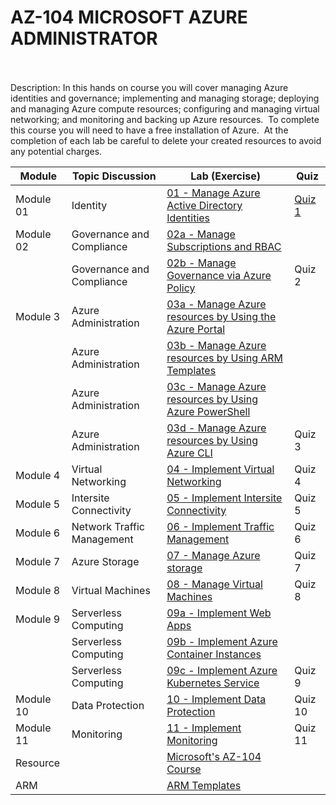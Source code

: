 # AZ-104 MICROSOFT AZURE ADMINISTRATOR
<br>
<br>
Description: In this hands on course you will cover managing Azure identities and governance; implementing and managing storage; deploying and managing Azure compute resources; configuring and managing virtual networking; and monitoring and backing up Azure resources.  To complete this course you will need to have a free installation of Azure.  At the completion of each lab be careful to delete your created resources to avoid any potential charges.



| Module | Topic Discussion | Lab (Exercise) | Quiz |
| ------ | ---------------- | -------------- | ---- |
| Module 01 | Identity | [01 - Manage Azure Active Directory Identities](./Instructions/Labs/LAB_01-Manage_Azure_AD_Identities.md) | [Quiz 1](./Quizzes/quiz01) |
| Module 02 | Governance and Compliance | [02a - Manage Subscriptions and RBAC](./Instructions/Labs/LAB_02a_Manage_Subscriptions_and_RBAC.md) |  |
|  | Governance and Compliance | [02b - Manage Governance via Azure Policy](./Instructions/Labs/LAB_02b-Manage_Governance_via_Azure_Policy.md) | Quiz 2 |
| Module 3 | Azure Administration | [03a - Manage Azure resources by Using the Azure Portal](./Instructions/Labs/LAB_03a-Manage_Azure_Resources_by_Using_the_Azure_Portal.md) |  |
|  | Azure Administration | [03b - Manage Azure resources by Using ARM Templates](./Instructions/Labs/LAB_03b-Manage_Azure_Resources_by_Using_ARM_Templates.md) |  |
|  | Azure Administration | [03c - Manage Azure resources by Using Azure PowerShell](./Instructions/Labs/LAB_03c-Manage_Azure_Resources_by_Using_Azure_PowerShell.md) |  |
|  | Azure Administration | [03d - Manage Azure resources by Using Azure CLI](./Instructions/Labs/LAB_03d-Manage_Azure_Resources_by_Using_Azure_CLI.md) | Quiz 3 |
| Module 4 | Virtual Networking | [04 - Implement Virtual Networking](./Instructions/Labs/LAB_04-Implement_Virtual_Networking.md) | Quiz 4 |
| Module 5 | Intersite Connectivity | [05 - Implement Intersite Connectivity](./Instructions/Labs/LAB_05-Implement_Intersite_Connectivity.md) | Quiz 5 |
| Module 6 | Network Traffic Management | [06 - Implement Traffic Management](./Instructions/Labs/LAB_06-Implement_Network_Traffic_Management.md) | Quiz 6 |
| Module 7 | Azure Storage | [07 - Manage Azure storage](./Instructions/Labs/LAB_07-Manage_Azure_Storage.md) | Quiz 7 |
| Module 8 | Virtual Machines | [08 - Manage Virtual Machines](./Instructions/Labs/LAB_08-Manage_Virtual_Machines.md) | Quiz 8 |
| Module 9 | Serverless Computing | [09a - Implement Web Apps](./Instructions/Labs/LAB_09a-Implement_Web_Apps.md) |  |
|  | Serverless Computing | [09b - Implement Azure Container Instances](./Instructions/Labs/LAB_09b-Implement_Azure_Container_Instances.md) |  |
|  | Serverless Computing | [09c - Implement Azure Kubernetes Service](./Instructions/Labs/LAB_09c-Implement_Azure_Kubernetes_Service.md) | Quiz 9 |
| Module 10 | Data Protection | [10 - Implement Data Protection](./Instructions/Labs/LAB_10-Implement_Data_Protection.md) | Quiz 10 |
| Module 11 | Monitoring | [11 - Implement Monitoring](./Instructions/Labs/LAB_11-Implement_Monitoring.md) | Quiz 11 |
| Resource |  | [Microsoft's AZ-104 Course](https://docs.microsoft.com/en-us/learn/certifications/exams/az-104) |  |
| ARM |  | [ARM Templates](https://interactive.linuxacademy.com/diagrams/446_Azure+Templates.html) |  |